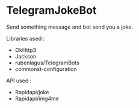 # TelegramJokeBot

Send something message and bot send you a joke.

Libraries used : 

- OkHttp3
- Jackson
- rubenlagus/TelegramBots
- commonst-configuration

API used :

 - Rapidapi/joke
 - Rapidapi/img4me
 
